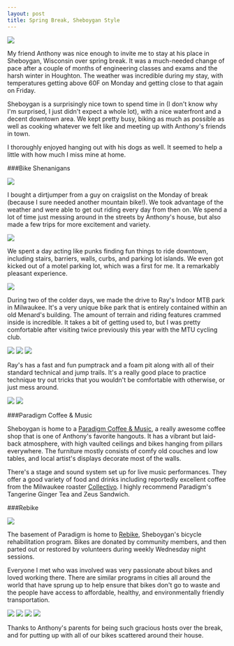 ```yaml
---
layout: post
title: Spring Break, Sheboygan Style
---
```


![](http://eoisaacs.github.io/images/2014-03-18-img1.jpg)

My friend Anthony was nice enough to invite me to stay at his place in Sheboygan, Wisconsin over spring break. It was a much-needed change of pace after a couple of months of engineering classes and exams and the harsh winter in Houghton. The weather was incredible during my stay, with temperatures getting above 60F on Monday and getting close to that again on Friday.

Sheboygan is a surprisingly nice town to spend time in (I don't know why I'm surprised, I just didn't expect a whole lot), with a nice waterfront and a decent downtown area. We kept pretty busy, biking as much as possible as well as cooking whatever we felt like and meeting up with Anthony's friends in town.

I thoroughly enjoyed hanging out with his dogs as well. It seemed to help a little with how much I miss mine at home.

###Bike Shenanigans

![](http://eoisaacs.github.io/images/2014-03-18-img2.jpg)

I bought a dirtjumper from a guy on craigslist on the Monday of break (because I sure needed another mountain bike!). We took advantage of the weather and were able to get out riding every day from then on. We spend a lot of time just messing around in the streets by Anthony's house, but also made a few trips for more excitement and variety. 

![](http://eoisaacs.github.io/images/2014-03-18-img3.jpg)

We spent a day acting like punks finding fun things to ride downtown, including stairs, barriers, walls, curbs, and parking lot islands. We even got kicked out of a motel parking lot, which was a first for me. It a remarkably pleasant experience.

![](http://eoisaacs.github.io/images/2014-03-18-img4.jpg)

During two of the colder days, we made the drive to Ray's Indoor MTB park in Milwaukee. It's a very unique bike park that is entirely contained within an old Menard's building. The amount of terrain and riding features crammed inside is incredible. It takes a bit of getting used to, but I was pretty comfortable after visiting twice previously this year with the MTU cycling club.

![](http://eoisaacs.github.io/images/2014-03-18-img5.jpg)
![](http://eoisaacs.github.io/images/2014-03-18-img6.jpg)
![](http://eoisaacs.github.io/images/2014-03-18-img7.jpg)

Ray's has a fast and fun pumptrack and a foam pit along with all of their standard technical and jump trails. It's a really good place to practice technique try out tricks that you wouldn't be comfortable with otherwise, or just mess around.

![](http://eoisaacs.github.io/images/2014-03-18-img8.jpg)
![](http://eoisaacs.github.io/images/2014-03-18-img9.jpg)

###Paradigm Coffee &amp; Music

Sheboygan is home to a <a href="http://paradigmvenue.com/" target= "_blank">Paradigm Coffee &amp; Music</a>, a really awesome coffee shop that is one of Anthony's favorite hangouts. It has a vibrant but laid-back atmosphere, with high vaulted ceilings and bikes hanging from pillars everywhere. The furniture mostly consists of comfy old couches and low tables, and local artist's displays decorate most of the walls.

There's a stage and sound system set up for live music performances. They offer a good variety of food and drinks including reportedly excellent coffee from the Milwaukee roaster <a href="http://colectivocoffee.com/" target= "_blank">Collectivo</a>. I highly recommend Paradigm's Tangerine Ginger Tea and Zeus Sandwich.

###Rebike

![](http://eoisaacs.github.io/images/2014-03-18-img10.jpg)

The basement of Paradigm is home to <a href="http://www.nomosheboygancounty.com/programs/rebike" target= "_blank">Rebike</a>, Sheboygan's bicycle rehabilitation program. Bikes are donated by community members, and then parted out or restored by volunteers during weekly Wednesday night sessions. 

Everyone I met who was involved was very passionate about bikes and loved working there. There are similar programs in cities all around the world that have sprung up to help ensure that bikes don't go to waste and the people have access to affordable, healthy, and environmentally friendly transportation.

![](http://eoisaacs.github.io/images/2014-03-18-img11.jpg)
![](http://eoisaacs.github.io/images/2014-03-18-img12.jpg)
![](http://eoisaacs.github.io/images/2014-03-18-img13.jpg)
![](http://eoisaacs.github.io/images/2014-03-18-img14.jpg)

Thanks to Anthony's parents for being such gracious hosts over the break, and for putting up with all of our bikes scattered around their house.

